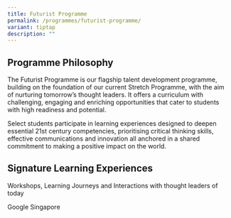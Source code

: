 ```yaml
---
title: Futurist Programme
permalink: /programmes/futurist-programme/
variant: tiptap
description: ""
---
```

<h2><strong>Programme Philosophy</strong></h2>
<p>The Futurist Programme is our flagship talent development programme, building
on the foundation of our current Stretch Programme, with the aim of nurturing
tomorrow’s thought leaders. It offers a curriculum with challenging, engaging
and enriching opportunities that cater to students with high readiness
and potential.</p>
<p>Select students participate in learning experiences designed to deepen
essential 21st century competencies, prioritising critical thinking skills,
effective communications and innovation all anchored in a shared commitment
to making a positive impact on the world.</p>
<h2><strong>Signature Learning Experiences</strong></h2>
<p>Workshops, Learning Journeys and Interactions with thought leaders of
today</p>
<p>Google Singapore</p>
<p></p>
<p></p>
<p></p>
<p></p>
<p></p>
<p></p>
<p></p>
<p></p>
